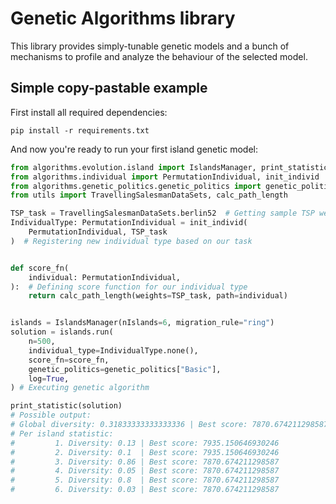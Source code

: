 # Genetic Algorithms library
This library provides simply-tunable genetic models and a bunch of mechanisms to profile and analyze the behaviour of the selected model.

## Simple copy-pastable example
First install all required dependencies:
```
pip install -r requirements.txt
```
And now you're ready to run your first island genetic model:
```python
from algorithms.evolution.island import IslandsManager, print_statistic
from algorithms.individual import PermutationIndividual, init_individ
from algorithms.genetic_politics.genetic_politics import genetic_politics
from utils import TravellingSalesmanDataSets, calc_path_length

TSP_task = TravellingSalesmanDataSets.berlin52  # Getting sample TSP weights
IndividualType: PermutationIndividual = init_individ(
    PermutationIndividual, TSP_task
)  # Registering new individual type based on our task


def score_fn(
    individual: PermutationIndividual,
):  # Defining score function for our individual type
    return calc_path_length(weights=TSP_task, path=individual)


islands = IslandsManager(nIslands=6, migration_rule="ring")
solution = islands.run(
    n=500,
    individual_type=IndividualType.none(),
    score_fn=score_fn,
    genetic_politics=genetic_politics["Basic"],
    log=True,
) # Executing genetic algorithm

print_statistic(solution)
# Possible output:
# Global diversity: 0.31833333333333336 | Best score: 7870.674211298587
# Per island statistic:
#         1. Diversity: 0.13 | Best score: 7935.150646930246
#         2. Diversity: 0.1  | Best score: 7935.150646930246
#         3. Diversity: 0.86 | Best score: 7870.674211298587
#         4. Diversity: 0.05 | Best score: 7870.674211298587
#         5. Diversity: 0.8  | Best score: 7870.674211298587
#         6. Diversity: 0.03 | Best score: 7870.674211298587

```
